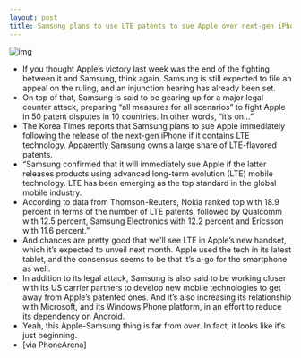 ```yaml
---
layout: post
title: Samsung plans to use LTE patents to sue Apple over next-gen iPhone
---
```

![img](http://media.idownloadblog.com/wp-content/uploads/2012/08/iPhone-5-render-NowhereElse-004.jpg)
* If you thought Apple’s victory last week was the end of the fighting between it and Samsung, think again. Samsung is still expected to file an appeal on the ruling, and an injunction hearing has already been set.
* On top of that, Samsung is said to be gearing up for a major legal counter attack, preparing “all measures for all scenarios” to fight Apple in 50 patent disputes in 10 countries. In other words, “it’s on…”
* The Korea Times reports that Samsung plans to sue Apple immediately following the release of the next-gen iPhone if it contains LTE technology. Apparently Samsung owns a large share of LTE-flavored patents.
* “Samsung confirmed that it will immediately sue Apple if the latter releases products using advanced long-term evolution (LTE) mobile technology. LTE has been emerging as the top standard in the global mobile industry.
* According to data from Thomson-Reuters, Nokia ranked top with 18.9 percent in terms of the number of LTE patents, followed by Qualcomm with 12.5 percent, Samsung Electronics with 12.2 percent and Ericsson with 11.6 percent.”
* And chances are pretty good that we’ll see LTE in Apple’s new handset, which it’s expected to unveil next month. Apple used the tech in its latest tablet, and the consensus seems to be that it’s a-go for the smartphone as well.
* In addition to its legal attack, Samsung is also said to be working closer with its US carrier partners to develop new mobile technologies to get away from Apple’s patented ones. And it’s also increasing its relationship with Microsoft, and its Windows Phone platform, in an effort to reduce its dependency on Android.
* Yeah, this Apple-Samsung thing is far from over. In fact, it looks like it’s just beginning.
* [via PhoneArena]

